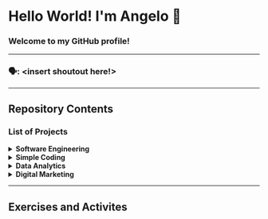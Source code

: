 # Hello World! I'm Angelo 👋
### Welcome to my GitHub profile!
---
### 🗣️: <insert shoutout here!>

---
## Repository Contents
### List of Projects

<details> 
<summary><b>Software Engineering</b></summary>
 
  * [FPS-Interactive-Whiteboard](https://github.com/angeloparayno/FPS-Interactive-Whiteboard)
    * <b>Sub Project:</b> [RGB-Led-Flashlights](https://github.com/angeloparayno/RGB-LED-Flashlights)
  * [Attendance-Monitoring-System-for-the-Faculty-of-UST-IICS](https://github.com/angeloparayno/Attendance-Monitoring-System-for-the-Faculty-of-UST-IICS)
</details>
 
<details>
<summary><b>Simple Coding</b></summary>
   * 2
   * 1
</details>
  
<details>
 <summary><b>Data Analytics</b></summary>
  * [Bisa-Wellness](https://github.com/angeloparayno/Bisa-Wellness)
  * [2021-NYC-Youth-Crime-Rate](https://github.com/angeloparayno/2021-NYC-Youth-Crime-Rate)
</details>

<details>
 <summary><b>Digital Marketing</b></summary>
  * [Lego-Media-Plan](https://github.com/angeloparayno/Lego-Media-Plan)
</details>
  
 ---
 ## Exercises and Activites

<!--
**angeloparayno/angeloparayno** is a ✨ _special_ ✨ repository because its `README.md` (this file) appears on your GitHub profile.

Here are some ideas to get you started:

- 🔭 I’m currently working on ...
- 🌱 I’m currently learning ...
- 👯 I’m looking to collaborate on ...
- 🤔 I’m looking for help with ...
- 💬 Ask me about ...
- 📫 How to reach me: ...
- 😄 Pronouns: ...
- ⚡ Fun fact: ...
-->

